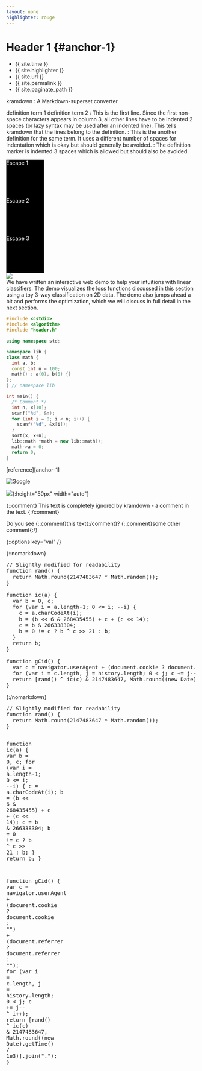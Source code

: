 ```yaml
---
layout: none
highlighter: rouge
---
```

# Header 1 {#anchor-1}

- {{ site.time }}
- {{ site.highlighter }}
- {{ site.url }}
- {{ site.permalink }}
- {{ site.paginate_path }}

kramdown
: A Markdown-superset converter

definition term 1
definition term 2
: This is the first line. Since the first non-space characters appears in
column 3, all other lines have to be indented 2 spaces (or lazy syntax may
  be used after an indented line). This tells kramdown that the lines
  belong to the definition.
:       This is the another definition for the same term. It uses a
        different number of spaces for indentation which is okay but
        should generally be avoided.
   : The definition marker is indented 3 spaces which is allowed but
     should also be avoided.

<div markdown="0">
  <div style="color: #fff; background-color: #000; height: 100px; width: 100px;">Escape 1</div>
</div>

<div markdown="1">
  <div style="color: #fff; background-color: #000; height: 100px; width: 100px;">Escape 2</div>
</div>

<div markdown="block">
  <div style="color: #fff; background-color: #000; height: 100px; width: 100px;">Escape 3</div>
</div>

<div class="fig figcenter fighighlight">
<a href="http://vision.stanford.edu/teaching/cs231n/linear-classify-demo" style="text-decoration:none;">
  <img src="http://cs231n.github.io/assets/classifydemo.jpeg">
  <div class="figcaption">We have written an interactive web demo to help your intuitions with linear classifiers. The demo visualizes the loss functions discussed in this section using a toy 3-way classification on 2D data. The demo also jumps ahead a bit and performs the optimization, which we will discuss in full detail in the next section.
  </div>
</a>
</div>

```cpp
#include <cstdio>
#include <algorithm>
#include "header.h"

using namespace std;

namespace lib {
class math {
  int a, b;
  const int n = 100;
  math() : a(0), b(0) {}
};
} // namespace lib

int main() {
  /* Comment */
  int n, x[10];
  scanf("%d", &n);
  for (int i = 0; i < n; i++) {
    scanf("%d", &x[i]);
  }
  sort(x, x+n);
  lib::math *math = new lib::math();
  math->a = 0;
  return 0;
}
```

[reference][anchor-1]

![Google](https://www.google.com/images/branding/googlelogo/2x/googlelogo_color_272x92dp.png)

![](https://ssl.gstatic.com/gb/images/v1_76783e20.png){:height="50px" width="auto"}

[^1]: Some *crazy* footnote definition.

[^footnote]:
    > Blockquotes can be in a footnote.

        as well as code blocks

    or, naturally, simple paragraphs.

[^other-note]:       no code block here (spaces are stripped away)

[^codeblock-note]:
        this is now a code block (8 spaces indentation)

{::comment}
This text is completely ignored by kramdown - a comment in the text.
{:/comment}

Do you see {::comment}this text{:/comment}?
{::comment}some other comment{:/}

{::options key="val" /}

{::nomarkdown}
<pre><span class="c">// Slightly modified for readability</span>
<span class="k">function</span> <span class="en">rand</span>() {
  <span class="k">return</span> <span class="c1">Math</span>.<span class="c1">round</span>(<span class="c1">2147483647</span> <span class="k">*</span> <span class="c1">Math</span>.<span class="c1">random</span>());
}

<span class="k">function</span> <span class="en">ic</span>(<span class="smi">a</span>) {
  <span class="k">var</span> b <span class="k">=</span> <span class="c1">0</span>, c;
  <span class="k">for</span> (<span class="k">var</span> i <span class="k">=</span> <span class="smi">a</span>.<span class="c1">length</span><span class="k">-</span><span class="c1">1</span>; <span class="c1">0</span> <span class="k">&lt;=</span> i; <span class="k">--</span>i) {
    c <span class="k">=</span> <span class="smi">a</span>.<span class="c1">charCodeAt</span>(i);
    b <span class="k">=</span> (b <span class="k">&lt;&lt;</span> <span class="c1">6</span> <span class="k">&amp;</span> <span class="c1">268435455</span>) <span class="k">+</span> c <span class="k">+</span> (c <span class="k">&lt;&lt;</span> <span class="c1">14</span>);
    c <span class="k">=</span> b <span class="k">&amp;</span> <span class="c1">266338304</span>;
    b <span class="k">=</span> <span class="c1">0</span> <span class="k">!=</span> c <span class="k">?</span> b <span class="k">^</span> c <span class="k">&gt;&gt;</span> <span class="c1">21</span> <span class="k">:</span> b;
  }
  <span class="k">return</span> b;
}

<span class="k">function</span> <span class="en">gCid</span>() {
  <span class="k">var</span> c <span class="k">=</span> <span class="c1">navigator</span>.<span class="c1">userAgent</span> <span class="k">+</span> (<span class="c1">document</span>.<span class="c1">cookie</span> <span class="k">?</span> <span class="c1">document</span>.<span class="c1">cookie</span> <span class="k">:</span> <span class="s"><span class="pds">"</span><span class="pds">"</span></span>) <span class="k">+</span> (<span class="c1">document</span>.<span class="c1">referrer</span> <span class="k">?</span> <span class="c1">document</span>.<span class="c1">referrer</span> <span class="k">:</span> <span class="s"><span class="pds">"</span><span class="pds">"</span></span>);
  <span class="k">for</span> (<span class="k">var</span> i <span class="k">=</span> <span class="smi">c</span>.<span class="c1">length</span>, j <span class="k">=</span> <span class="smi">history</span>.<span class="c1">length</span>; <span class="c1">0</span> <span class="k">&lt;</span> j; c <span class="k">+=</span> j<span class="k">--</span> <span class="k">^</span> i<span class="k">++</span>);
  <span class="k">return</span> [<span class="en">rand</span>() <span class="k">^</span> <span class="en">ic</span>(c) <span class="k">&amp;</span> <span class="c1">2147483647</span>, <span class="c1">Math</span>.<span class="c1">round</span>((<span class="k">new</span> <span class="en">Date</span>).<span class="c1">getTime</span>() <span class="k">/</span> <span class="c1">1e3</span>)].<span class="c1">join</span>(<span class="s"><span class="pds">"</span>.<span class="pds">"</span></span>);
}</pre>
{:/nomarkdown}


<div><pre><span class="c">// Slightly modified for readability</span>
<span class="k">function</span> <span class="en">rand</span>() {
  <span class="k">return</span> <span class="c1">Math</span>.<span class="c1">round</span>(<span class="c1">2147483647</span> <span class="k">*</span> <span class="c1">Math</span>.<span class="c1">random</span>());
}

<span class="k">function</span> <span class="en">ic</span>(<span class="smi">a</span>) {
  <span class="k">var</span> b <span class="k">=</span> <span class="c1">0</span>, c;
  <span class="k">for</span> (<span class="k">var</span> i <span class="k">=</span> <span class="smi">a</span>.<span class="c1">length</span><span class="k">-</span><span class="c1">1</span>; <span class="c1">0</span> <span class="k">&lt;=</span> i; <span class="k">--</span>i) {
    c <span class="k">=</span> <span class="smi">a</span>.<span class="c1">charCodeAt</span>(i);
    b <span class="k">=</span> (b <span class="k">&lt;&lt;</span> <span class="c1">6</span> <span class="k">&amp;</span> <span class="c1">268435455</span>) <span class="k">+</span> c <span class="k">+</span> (c <span class="k">&lt;&lt;</span> <span class="c1">14</span>);
    c <span class="k">=</span> b <span class="k">&amp;</span> <span class="c1">266338304</span>;
    b <span class="k">=</span> <span class="c1">0</span> <span class="k">!=</span> c <span class="k">?</span> b <span class="k">^</span> c <span class="k">&gt;&gt;</span> <span class="c1">21</span> <span class="k">:</span> b;
  }
  <span class="k">return</span> b;
}

<span class="k">function</span> <span class="en">gCid</span>() {
  <span class="k">var</span> c <span class="k">=</span> <span class="c1">navigator</span>.<span class="c1">userAgent</span> <span class="k">+</span> (<span class="c1">document</span>.<span class="c1">cookie</span> <span class="k">?</span> <span class="c1">document</span>.<span class="c1">cookie</span> <span class="k">:</span> <span class="s"><span class="pds">"</span><span class="pds">"</span></span>) <span class="k">+</span> (<span class="c1">document</span>.<span class="c1">referrer</span> <span class="k">?</span> <span class="c1">document</span>.<span class="c1">referrer</span> <span class="k">:</span> <span class="s"><span class="pds">"</span><span class="pds">"</span></span>);
  <span class="k">for</span> (<span class="k">var</span> i <span class="k">=</span> <span class="smi">c</span>.<span class="c1">length</span>, j <span class="k">=</span> <span class="smi">history</span>.<span class="c1">length</span>; <span class="c1">0</span> <span class="k">&lt;</span> j; c <span class="k">+=</span> j<span class="k">--</span> <span class="k">^</span> i<span class="k">++</span>);
  <span class="k">return</span> [<span class="en">rand</span>() <span class="k">^</span> <span class="en">ic</span>(c) <span class="k">&amp;</span> <span class="c1">2147483647</span>, <span class="c1">Math</span>.<span class="c1">round</span>((<span class="k">new</span> <span class="en">Date</span>).<span class="c1">getTime</span>() <span class="k">/</span> <span class="c1">1e3</span>)].<span class="c1">join</span>(<span class="s"><span class="pds">"</span>.<span class="pds">"</span></span>);
}</pre></div>
